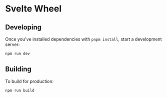 # Svelte Wheel

## Developing

Once you've installed dependencies with `pnpm install`, start a development server:

```bash
npm run dev
```

## Building

To build for production:

```bash
npm run build
```

